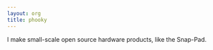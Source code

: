 ```yaml
---
layout: org
title: phooky
---
```

I make small-scale open source hardware products, like the Snap-Pad.
